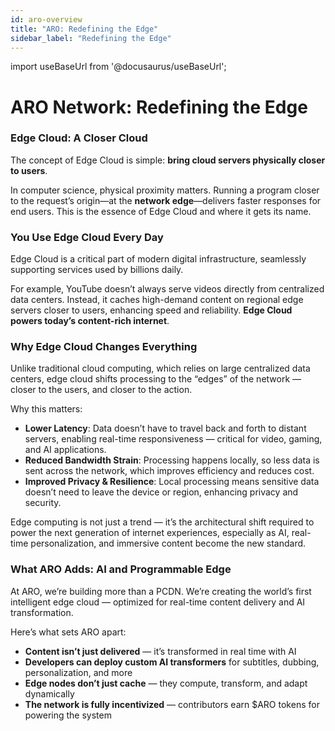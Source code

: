 ```yaml
---
id: aro-overview
title: "ARO: Redefining the Edge"
sidebar_label: "Redefining the Edge"
---
```

import useBaseUrl from '@docusaurus/useBaseUrl';

# ARO Network: Redefining the Edge

### Edge Cloud: A Closer Cloud

The concept of Edge Cloud is simple: **bring cloud servers physically closer to users**.

In computer science, physical proximity matters. Running a program closer to the request’s origin—at the **network edge**—delivers faster responses for end users. This is the essence of Edge Cloud and where it gets its name.

### You Use Edge Cloud Every Day

Edge Cloud is a critical part of modern digital infrastructure, seamlessly supporting services used by billions daily.

For example, YouTube doesn’t always serve videos directly from centralized data centers. Instead, it caches high-demand content on regional edge servers closer to users, enhancing speed and reliability. **Edge Cloud powers today’s content-rich internet**.

### Why Edge Cloud Changes Everything

Unlike traditional cloud computing, which relies on large centralized data centers, edge cloud shifts processing to the “edges” of the network — closer to the users, and closer to the action.

Why this matters:

- **Lower Latency**: Data doesn’t have to travel back and forth to distant servers, enabling real-time responsiveness — critical for video, gaming, and AI applications.
- **Reduced Bandwidth Strain**: Processing happens locally, so less data is sent across the network, which improves efficiency and reduces cost.
- **Improved Privacy & Resilience**: Local processing means sensitive data doesn’t need to leave the device or region, enhancing privacy and security.

Edge computing is not just a trend — it’s the architectural shift required to power the next generation of internet experiences, especially as AI, real-time personalization, and immersive content become the new standard.

### What ARO Adds: AI and Programmable Edge 

At ARO, we’re building more than a PCDN. We’re creating the world’s first intelligent edge cloud — optimized for real-time content delivery and AI transformation.

Here’s what sets ARO apart:

- **Content isn’t just delivered** — it’s transformed in real time with AI
- **Developers can deploy custom AI transformers** for subtitles, dubbing, personalization, and more
- **Edge nodes don’t just cache** — they compute, transform, and adapt dynamically
- **The network is fully incentivized** — contributors earn $ARO tokens for powering the system


